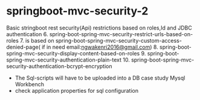 # springboot-mvc-security-2
Basic stringboot rest security(Api) restrictions based on roles,Id and JDBC authentication
6. spring-boot-spring-mvc-security-restrict-urls-based-on-roles
7. is based on spring-boot-spring-mvc-security-custom-access-denied-page( if in need email:ngwakenri2016@gmail.com)
8. spring-boot-spring-mvc-security-display-content-based-on-roles
9. spring-boot-spring-mvc-security-authentication-plain-text
10.  spring-boot-spring-mvc-security-authentication-bcrypt-encryption
- The Sql-scripts will have to be uploaded into a DB case study Mysql Workbench
- check application properties for sql configuration
